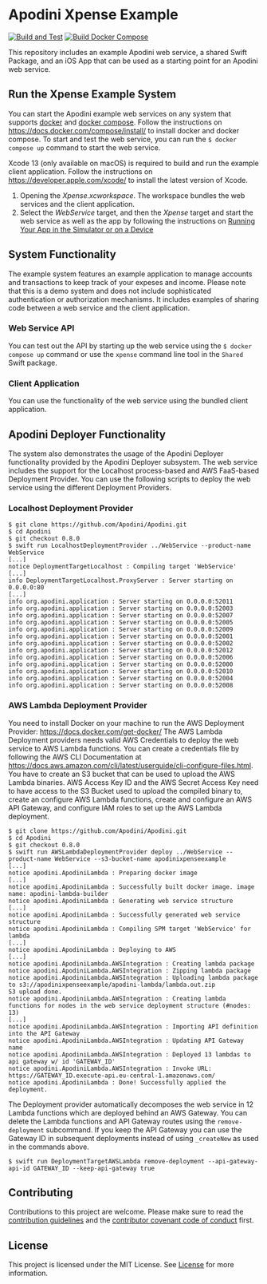 <!--

This source file is part of the Apodini Xpense Example open source project

SPDX-FileCopyrightText: 2018-2021 Paul Schmiedmayer and project authors (see CONTRIBUTORS.md) <paul.schmiedmayer@tum.de>

SPDX-License-Identifier: MIT

-->

# Apodini Xpense Example

[![Build and Test](https://github.com/Apodini/ApodiniXpenseExample/actions/workflows/build-and-test.yml/badge.svg)](https://github.com/Apodini/ApodiniXpenseExample/actions/workflows/build-and-test.yml)
[![Build Docker Compose](https://github.com/Apodini/ApodiniXpenseExample/actions/workflows/docker-compose.yml/badge.svg)](https://github.com/Apodini/ApodiniXpenseExample/actions/workflows/docker-compose.yml)

This repository includes an example Apodini web service, a shared Swift Package, and an iOS App that can be used as a starting point for an Apodini web service.  

## Run the Xpense Example System

You can start the Apodini example web services on any system that supports [docker](https://www.docker.com) and [docker compose](https://docs.docker.com/compose/). Follow the instructions on https://docs.docker.com/compose/install/ to install docker and docker compose.
To start and test the web service, you can run the `$ docker compose up` command to start the web service. 

Xcode 13 (only available on macOS) is required to build and run the example client application. Follow the instructions on https://developer.apple.com/xcode/ to install the latest version of Xcode.

1. Opening the *Xpense.xcworkspace*. The workspace bundles the web services and the client application.
2. Select the *WebService* target, and then the *Xpense* target and start the web service as well as the app by following the instructions on [Running Your App in the Simulator or on a Device](https://developer.apple.com/documentation/xcode/running-your-app-in-the-simulator-or-on-a-device)

## System Functionality

The example system features an example application to manage accounts and transactions to keep track of your expeses and income.
Please note that this is a demo system and does not include sophisticated authentication or authorization mechanisms.
It includes examples of sharing code between a web service and the client application.

### Web Service API

You can test out the API by starting up the web service using the `$ docker compose up` command or use the `xpense` command line tool in the `Shared` Swift package.

### Client Application

You can use the functionality of the web service using the bundled client application.

## Apodini Deployer Functionality

The system also demonstrates the usage of the Apodini Deployer functionality provided by the Apodini Deployer subsystem.
The web service includes the support for the Localhost process-based and AWS FaaS-based Deployment Provider.
You can use the following scripts to deploy the web service using the different Deployment Providers.

### Localhost Deployment Provider

```console
$ git clone https://github.com/Apodini/Apodini.git
$ cd Apodini
$ git checkout 0.8.0
$ swift run LocalhostDeploymentProvider ../WebService --product-name WebService
[...]
notice DeploymentTargetLocalhost : Compiling target 'WebService'
[...]
info DeploymentTargetLocalhost.ProxyServer : Server starting on 0.0.0.0:80
[...]
info org.apodini.application : Server starting on 0.0.0.0:52011
info org.apodini.application : Server starting on 0.0.0.0:52003
info org.apodini.application : Server starting on 0.0.0.0:52007
info org.apodini.application : Server starting on 0.0.0.0:52005
info org.apodini.application : Server starting on 0.0.0.0:52009
info org.apodini.application : Server starting on 0.0.0.0:52001
info org.apodini.application : Server starting on 0.0.0.0:52002
info org.apodini.application : Server starting on 0.0.0.0:52012
info org.apodini.application : Server starting on 0.0.0.0:52006
info org.apodini.application : Server starting on 0.0.0.0:52000
info org.apodini.application : Server starting on 0.0.0.0:52010
info org.apodini.application : Server starting on 0.0.0.0:52004
info org.apodini.application : Server starting on 0.0.0.0:52008
```

### AWS Lambda Deployment Provider

You need to install Docker on your machine to run the AWS Deployment Provider: https://docs.docker.com/get-docker/
The AWS Lambda Deployment providers needs valid AWS Credentials to deploy the web service to AWS Lambda functions.
You can create a credentials file by following the AWS CLI Documentation at https://docs.aws.amazon.com/cli/latest/userguide/cli-configure-files.html.
You have to create an S3 bucket that can be used to upload the AWS Lambda binaries.
AWS Access Key ID and the AWS Secret Access Key need to have access to the S3 Bucket used to upload the compiled binary to, create an configure AWS Lambda functions, create and configure an AWS API Gateway, and configure IAM roles to set up the AWS Lambda deployment.

```console
$ git clone https://github.com/Apodini/Apodini.git
$ cd Apodini
$ git checkout 0.8.0
$ swift run AWSLambdaDeploymentProvider deploy ../WebService --product-name WebService --s3-bucket-name apodinixpenseexample
[...]
notice apodini.ApodiniLambda : Preparing docker image
[...]
notice apodini.ApodiniLambda : Successfully built docker image. image name: apodini-lambda-builder
notice apodini.ApodiniLambda : Generating web service structure
[...]
notice apodini.ApodiniLambda : Successfully generated web service structure
notice apodini.ApodiniLambda : Compiling SPM target 'WebService' for lambda
[...]
notice apodini.ApodiniLambda : Deploying to AWS
[...]
notice apodini.ApodiniLambda.AWSIntegration : Creating lambda package
notice apodini.ApodiniLambda.AWSIntegration : Zipping lambda package
notice apodini.ApodiniLambda.AWSIntegration : Uploading lambda package to s3://apodinixpenseexample/apodini-lambda/lambda.out.zip
S3 upload done.
notice apodini.ApodiniLambda.AWSIntegration : Creating lambda functions for nodes in the web service deployment structure (#nodes: 13)
[...]
notice apodini.ApodiniLambda.AWSIntegration : Importing API definition into the API Gateway
notice apodini.ApodiniLambda.AWSIntegration : Updating API Gateway name
notice apodini.ApodiniLambda.AWSIntegration : Deployed 13 lambdas to api gateway w/ id 'GATEWAY_ID'
notice apodini.ApodiniLambda.AWSIntegration : Invoke URL: https://GATEWAY_ID.execute-api.eu-central-1.amazonaws.com/
notice apodini.ApodiniLambda : Done! Successfully applied the deployment.
```

The Deployment provider automatically decomposes the web service in 12 Lambda functions which are deployed behind an AWS Gateway.
You can delete the Lambda functions and API Gateway routes using the `remove-deployment` subcommand. If you keep the API Gateway you can use the Gateway ID in subsequent deployments instead of using `_createNew` as used in the commands above.
```console
$ swift run DeploymentTargetAWSLambda remove-deployment --api-gateway-api-id GATEWAY_ID --keep-api-gateway true
``` 

## Contributing
Contributions to this project are welcome. Please make sure to read the [contribution guidelines](https://github.com/Apodini/.github/blob/main/CONTRIBUTING.md) and the [contributor covenant code of conduct](https://github.com/Apodini/.github/blob/main/CODE_OF_CONDUCT.md) first.

## License
This project is licensed under the MIT License. See [License](https://github.com/Apodini/ApodiniXpenseExample/blob/develop/LICENSE) for more information.
